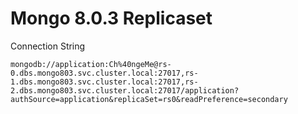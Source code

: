 # Mongo 8.0.3 Replicaset

Connection String
```
mongodb://application:Ch%40ngeMe@rs-0.dbs.mongo803.svc.cluster.local:27017,rs-1.dbs.mongo803.svc.cluster.local:27017,rs-2.dbs.mongo803.svc.cluster.local:27017/application?authSource=application&replicaSet=rs0&readPreference=secondary
```